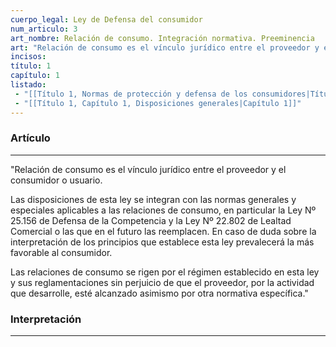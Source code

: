 ```yaml
---
cuerpo_legal: Ley de Defensa del consumidor
num_articulo: 3
art_nombre: Relación de consumo. Integración normativa. Preeminencia
art: "Relación de consumo es el vínculo jurídico entre el proveedor y el consumidor o usuario.  Las disposiciones de esta ley se integran con las normas generales y especiales aplicables a las relaciones de consumo, en particular la Ley Nº 25.156 de Defensa de la Competencia y la Ley Nº 22.802 de Lealtad Comercial o las que en el futuro las reemplacen. En caso de duda sobre la interpretación de los principios que establece esta ley prevalecerá la más favorable al consumidor.  Las relaciones de consumo se rigen por el régimen establecido en esta ley y sus reglamentaciones sin perjuicio de que el proveedor, por la actividad que desarrolle, esté alcanzado asimismo por otra normativa específica."
incisos: 
título: 1
capítulo: 1
listado:
 - "[[Título 1, Normas de protección y defensa de los consumidores|Título 1]]"
 - "[[Título 1, Capítulo 1, Disposiciones generales|Capítulo 1]]"
---
```

### Artículo
---
"Relación de consumo es el vínculo jurídico entre el proveedor y el consumidor o usuario.  

Las disposiciones de esta ley se integran con las normas generales y especiales aplicables a las relaciones de consumo, en particular la Ley Nº 25.156 de Defensa de la Competencia y la Ley Nº 22.802 de Lealtad Comercial o las que en el futuro las reemplacen. En caso de duda sobre la interpretación de los principios que establece esta ley prevalecerá la más favorable al consumidor.  

Las relaciones de consumo se rigen por el régimen establecido en esta ley y sus reglamentaciones sin perjuicio de que el proveedor, por la actividad que desarrolle, esté alcanzado asimismo por otra normativa específica."


### Interpretación
---
